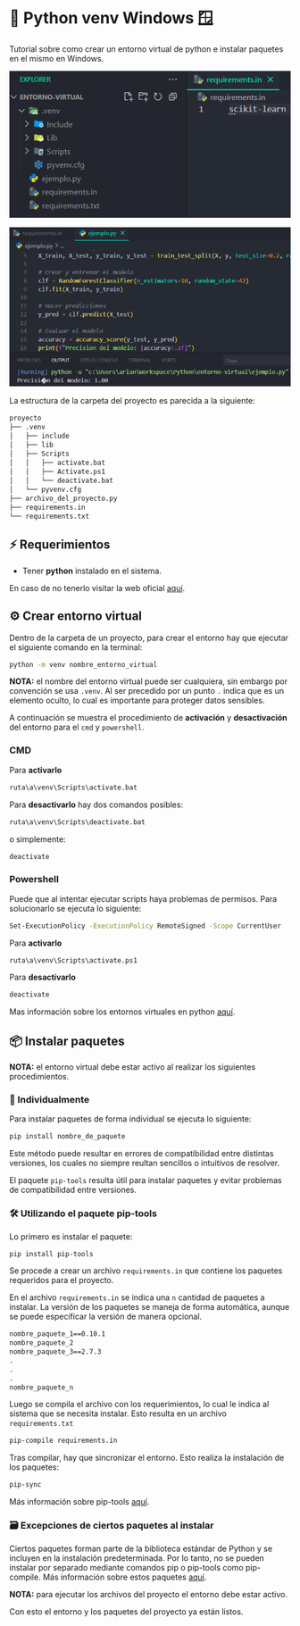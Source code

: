 # 🐍 Python venv Windows 🪟

Tutorial sobre como crear un entorno virtual de python e instalar paquetes en el mismo en Windows.

![Directorios](directorios.png)

![Code](code.png)

La estructura de la carpeta del proyecto es parecida a la siguiente:

```
proyecto
├── .venv
│   ├── include
│   ├── lib
│   ├── Scripts
│   │   ├── activate.bat
│   │   ├── Activate.ps1
│   │   └── deactivate.bat
│   └── pyvenv.cfg
├── archivo_del_proyecto.py
├── requirements.in
└── requirements.txt
```

## ⚡️ Requerimientos

- Tener **python** instalado en el sistema.

En caso de no tenerlo visitar la web oficial [aquí](https://www.python.org/downloads/).

## ⚙️ Crear entorno virtual

Dentro de la carpeta de un proyecto, para crear el entorno hay que ejecutar el siguiente comando en la terminal:

```bash
python -m venv nombre_entorno_virtual
```

**NOTA:** el nombre del entorno virtual puede ser cualquiera, sin embargo por convención se usa `.venv`. Al ser precedido por un punto `.` indica que es un elemento oculto, lo cual es importante para proteger datos sensibles.

A continuación se muestra el procedimiento de **activación** y **desactivación** del entorno para el `cmd` y `powershell`.

### CMD

Para **activarlo**

```bash
ruta\a\venv\Scripts\activate.bat
```

Para **desactivarlo** hay dos comandos posibles:

```bash
ruta\a\venv\Scripts\deactivate.bat
```

o simplemente:

```bash
deactivate
```

### Powershell

Puede que al intentar ejecutar scripts haya problemas de permisos. Para solucionarlo se ejecuta lo siguiente:

```bash
Set-ExecutionPolicy -ExecutionPolicy RemoteSigned -Scope CurrentUser
```

Para **activarlo**

```bash
ruta\a\venv\Scripts\activate.ps1
```

Para **desactivarlo**

```bash
deactivate
```

Mas información sobre los entornos virtuales en python [aquí](https://docs.python.org/3/library/venv.html).

## 📦 Instalar paquetes

**NOTA:** el entorno virtual debe estar activo al realizar los siguientes procedimientos.

### 🔨 Individualmente

Para instalar paquetes de forma individual se ejecuta lo siguiente:

```bash
pip install nombre_de_paquete
```

Este método puede resultar en errores de compatibilidad entre distintas versiones, los cuales no siempre reultan sencillos o intuitivos de resolver.

El paquete `pip-tools` resulta útil para instalar paquetes y evitar problemas de compatibilidad entre versiones.

### 🛠️ Utilizando el paquete pip-tools

Lo primero es instalar el paquete:

```bash
pip install pip-tools
```

Se procede a crear un archivo `requirements.in` que contiene los paquetes requeridos para el proyecto.

En el archivo `requirements.in` se indica una `n` cantidad de paquetes a instalar. La versión de los paquetes se maneja de forma automática, aunque se puede especificar la versión de manera opcional.

```
nombre_paquete_1==0.10.1
nombre_paquete_2
nombre_paquete_3==2.7.3
.
.
.
nombre_paquete_n
```

Luego se compila el archivo con los requerimientos, lo cual le indica al sistema que se necesita instalar. Esto resulta en un archivo `requirements.txt`

```bash
pip-compile requirements.in
```

Tras compilar, hay que sincronizar el entorno. Esto realiza la instalación de los paquetes:

```bash
pip-sync
```

Más información sobre pip-tools [aquí](https://github.com/jazzband/pip-tools).

### 🗃️ Excepciones de ciertos paquetes al instalar

Ciertos paquetes forman parte de la biblioteca estándar de Python y se incluyen en la instalación predeterminada. Por lo tanto, no se pueden instalar por separado mediante comandos pip o pip-tools como pip-compile. Más información sobre estos paquetes [aquí](https://www.geeksforgeeks.org/built-in-modules-in-python/).

**NOTA:** para ejecutar los archivos del proyecto el entorno debe estar activo.

Con esto el entorno y los paquetes del proyecto ya están listos.
